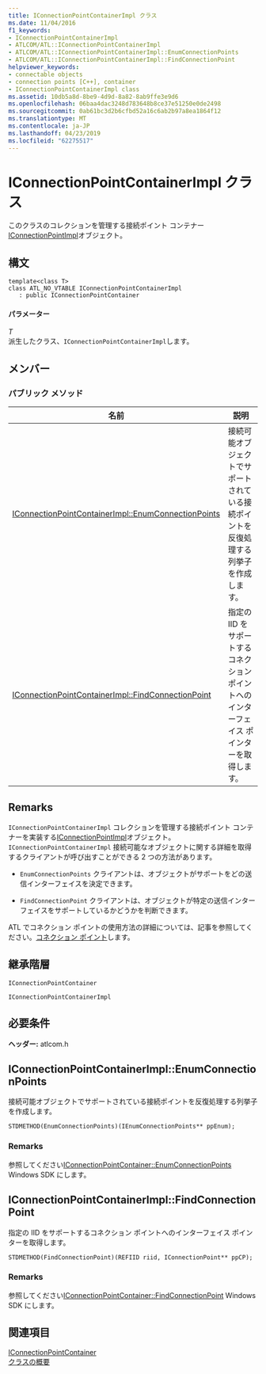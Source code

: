 ```yaml
---
title: IConnectionPointContainerImpl クラス
ms.date: 11/04/2016
f1_keywords:
- IConnectionPointContainerImpl
- ATLCOM/ATL::IConnectionPointContainerImpl
- ATLCOM/ATL::IConnectionPointContainerImpl::EnumConnectionPoints
- ATLCOM/ATL::IConnectionPointContainerImpl::FindConnectionPoint
helpviewer_keywords:
- connectable objects
- connection points [C++], container
- IConnectionPointContainerImpl class
ms.assetid: 10db5a8d-8be9-4d9d-8a82-8ab9ffe3e9d6
ms.openlocfilehash: 06baa4dac3248d783648b8ce37e51250e0de2498
ms.sourcegitcommit: 0ab61bc3d2b6cfbd52a16c6ab2b97a8ea1864f12
ms.translationtype: MT
ms.contentlocale: ja-JP
ms.lasthandoff: 04/23/2019
ms.locfileid: "62275517"
---
```

# <a name="iconnectionpointcontainerimpl-class"></a>IConnectionPointContainerImpl クラス

このクラスのコレクションを管理する接続ポイント コンテナー [IConnectionPointImpl](../../atl/reference/iconnectionpointimpl-class.md)オブジェクト。

## <a name="syntax"></a>構文

```
template<class T>
class ATL_NO_VTABLE IConnectionPointContainerImpl
   : public IConnectionPointContainer
```

#### <a name="parameters"></a>パラメーター

*T*<br/>
派生したクラス、`IConnectionPointContainerImpl`します。

## <a name="members"></a>メンバー

### <a name="public-methods"></a>パブリック メソッド

|名前|説明|
|----------|-----------------|
|[IConnectionPointContainerImpl::EnumConnectionPoints](#enumconnectionpoints)|接続可能オブジェクトでサポートされている接続ポイントを反復処理する列挙子を作成します。|
|[IConnectionPointContainerImpl::FindConnectionPoint](#findconnectionpoint)|指定の IID をサポートするコネクション ポイントへのインターフェイス ポインターを取得します。|

## <a name="remarks"></a>Remarks

`IConnectionPointContainerImpl` コレクションを管理する接続ポイント コンテナーを実装する[IConnectionPointImpl](../../atl/reference/iconnectionpointimpl-class.md)オブジェクト。 `IConnectionPointContainerImpl` 接続可能なオブジェクトに関する詳細を取得するクライアントが呼び出すことができる 2 つの方法があります。

- `EnumConnectionPoints` クライアントは、オブジェクトがサポートをどの送信インターフェイスを決定できます。

- `FindConnectionPoint` クライアントは、オブジェクトが特定の送信インターフェイスをサポートしているかどうかを判断できます。

ATL でコネクション ポイントの使用方法の詳細については、記事を参照してください。[コネクション ポイント](../../atl/atl-connection-points.md)します。

## <a name="inheritance-hierarchy"></a>継承階層

`IConnectionPointContainer`

`IConnectionPointContainerImpl`

## <a name="requirements"></a>必要条件

**ヘッダー:** atlcom.h

##  <a name="enumconnectionpoints"></a>  IConnectionPointContainerImpl::EnumConnectionPoints

接続可能オブジェクトでサポートされている接続ポイントを反復処理する列挙子を作成します。

```
STDMETHOD(EnumConnectionPoints)(IEnumConnectionPoints** ppEnum);
```

### <a name="remarks"></a>Remarks

参照してください[IConnectionPointContainer::EnumConnectionPoints](/windows/desktop/api/ocidl/nf-ocidl-iconnectionpointcontainer-enumconnectionpoints) Windows SDK にします。

##  <a name="findconnectionpoint"></a>  IConnectionPointContainerImpl::FindConnectionPoint

指定の IID をサポートするコネクション ポイントへのインターフェイス ポインターを取得します。

```
STDMETHOD(FindConnectionPoint)(REFIID riid, IConnectionPoint** ppCP);
```

### <a name="remarks"></a>Remarks

参照してください[IConnectionPointContainer::FindConnectionPoint](/windows/desktop/api/ocidl/nf-ocidl-iconnectionpointcontainer-findconnectionpoint) Windows SDK にします。

## <a name="see-also"></a>関連項目

[IConnectionPointContainer](/windows/desktop/api/ocidl/nn-ocidl-iconnectionpointcontainer)<br/>
[クラスの概要](../../atl/atl-class-overview.md)
